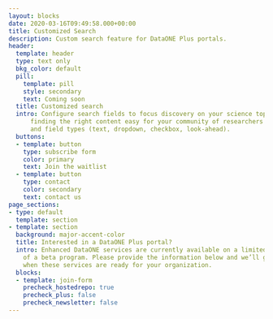 ```yaml
---
layout: blocks
date: 2020-03-16T09:49:58.000+00:00
title: Customized Search
description: Custom search feature for DataONE Plus portals.
header:
  template: header
  type: text only
  bkg_color: default
  pill:
    template: pill
    style: secondary
    text: Coming soon
  title: Customized search
  intro: Configure search fields to focus discovery on your science topics. Make
      finding the right content easy for your community of researchers with customized search fields, icons, tab ordering,
      and field types (text, dropdown, checkbox, look-ahead).
  buttons:
  - template: button
    type: subscribe form
    color: primary
    text: Join the waitlist
  - template: button
    type: contact
    color: secondary
    text: contact us
page_sections:
- type: default
  template: section
- template: section
  background: major-accent-color
  title: Interested in a DataONE Plus portal?
  intro: Enhanced DataONE services are currently available on a limited basis as part
    of a beta program. Please provide the information below and we’ll get in touch
    when these services are ready for your organization.
  blocks:
  - template: join-form
    precheck_hostedrepo: true
    precheck_plus: false
    precheck_newsletter: false
---
```

